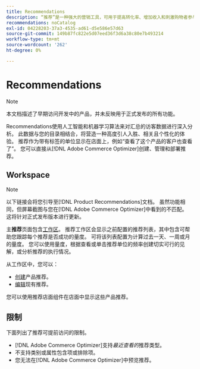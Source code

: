 ```yaml
---
title: Recommendations
description: “推荐”是一种强大的营销工具，可用于提高转化率、增加收入和刺激购物者参与。
recommendations: noCatalog
exl-id: 04228203-37a3-4535-ad61-d5e586e57d63
source-git-commit: 149b87fc822e5d07eed36f3d6a38c80e7b493214
workflow-type: tm+mt
source-wordcount: '262'
ht-degree: 0%

---
```


# Recommendations

>[!NOTE]
>
>本文档描述了早期访问开发中的产品，并未反映用于正式发布的所有功能。

Recommendations使用人工智能和机器学习算法来对汇总的访客数据进行深入分析。 此数据与您的目录相结合，将营造一种高度引人入胜、相关且个性化的体验。 推荐作为带有标签的单位显示在店面上，例如“查看了这个产品的客户也查看了”。 您可以直接从[!DNL Adobe Commerce Optimizer]创建、管理和部署推荐。

## Workspace

>[!NOTE]
>
>以下链接会将您引导至[!DNL Product Recommendations]文档。 虽然功能相同，但屏幕截图与您在[!DNL Adobe Commerce Optimizer]中看到的不匹配。 这将针对正式发布版本进行更新。

主&#x200B;**推荐**&#x200B;页面包含[工作区](../../product-recommendations/workspace.md)。 推荐工作区会显示之前配置的推荐列表，其中包含可帮助您跟踪每个推荐是否成功的量度。 可将该列表配置为计算过去一天、一周或月的量度。 您可以使用量度，根据查看或单击推荐单位的频率创建切实可行的见解，或分析推荐的执行情况。

从工作区中，您可以：

- [创建](../../product-recommendations/create.md)产品推荐。
- [编辑](../../product-recommendations/edit.md)现有推荐。

您可以使用推荐店面组件在店面中显示这些产品推荐。

## 限制

下面列出了推荐可提前访问的限制。

- [!DNL Adobe Commerce Optimizer]支持&#x200B;_最近查看的_&#x200B;推荐类型。
- 不支持类别或属性包含项或排除项。
- 您无法在[!DNL Adobe Commerce Optimizer]中预览推荐。
